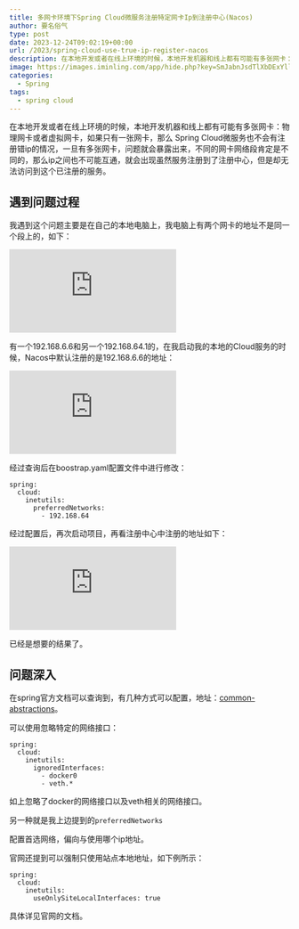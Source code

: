 ```yaml
---
title: 多网卡环境下Spring Cloud微服务注册特定网卡Ip到注册中心(Nacos)
author: 要名俗气
type: post
date: 2023-12-24T09:02:19+00:00
url: /2023/spring-cloud-use-true-ip-register-nacos
description: 在本地开发或者在线上环境的时候，本地开发机器和线上都有可能有多张网卡：物理网卡或者虚拟网卡，如果只有一张网卡，那么 Spring Cloud微服务也不会有注册错ip的情况，一旦有多张网卡，问题就会暴露出来，不同的网卡网络段肯定是不同的，那么ip之间也不可能互通，就会出现虽然服务注册到了注册中心，但是却无法访问到这个已注册的服务。
image: https://images.iminling.com/app/hide.php?key=SmJabnJsdTlXbDExYlljU3RzemUyTVRlcHFScHFZRUJYSTR1c1BoYkhrZHE3L2RpK05qbkpLQlprcTFPY2QvY3lJaVB3Y3M9
categories:
  - Spring
tags:
  - spring cloud
---
```

在本地开发或者在线上环境的时候，本地开发机器和线上都有可能有多张网卡：物理网卡或者虚拟网卡，如果只有一张网卡，那么 Spring Cloud微服务也不会有注册错ip的情况，一旦有多张网卡，问题就会暴露出来，不同的网卡网络段肯定是不同的，那么ip之间也不可能互通，就会出现虽然服务注册到了注册中心，但是却无法访问到这个已注册的服务。

## 遇到问题过程

我遇到这个问题主要是在自己的本地电脑上，我电脑上有两个网卡的地址不是同一个段上的，如下：

![](https://images.iminling.com/app/hide.php?key=V2lNL21wUUtIM01ERjREd1ZwamsvclRoWmtZSEppVU00TWVUU2F0N05sRjg5cHVxYWZtRnh4OVpDVlQ0TWhhanFGTGRIYkk9)

有一个192.168.6.6和另一个192.168.64.1的，在我启动我的本地的Cloud服务的时候，Nacos中默认注册的是192.168.6.6的地址：

![注册详情](https://images.iminling.com/app/hide.php?key=bHB5bzZ6MUI1ZU4zekJIaUx6Sjd5eWh1Ukx4NHFHZ1RscEhMMG5PRTZkOFc1ZVZVN3dGR0FlYlczV21odUgwYVNzeXIyRjQ9)

经过查询后在boostrap.yaml配置文件中进行修改：

```
spring:
  cloud:
    inetutils:
      preferredNetworks:
        - 192.168.64
```

经过配置后，再次启动项目，再看注册中心中注册的地址如下：

![注册详情](https://images.iminling.com/app/hide.php?key=dmpWa2R5N3J1NmFaZjg1MEI0am5VVlVpQzBhOW5UenZJbm9OSHJxNFhNeWlvZG9kWWVUTDFwc20yWktpb3VycHJaZHlpdm89)

已经是想要的结果了。

## 问题深入

在spring官方文档可以查询到，有几种方式可以配置，地址：[common-abstractions](https://docs.spring.io/spring-cloud-commons/reference/spring-cloud-commons/common-abstractions.html "common-abstractions")。

可以使用忽略特定的网络接口：

```
spring:
  cloud:
    inetutils:
      ignoredInterfaces:
        - docker0
        - veth.*
```

如上忽略了docker的网络接口以及veth相关的网络接口。

另一种就是我上边提到的`preferredNetworks`

配置首选网络，偏向与使用哪个ip地址。

官网还提到可以强制只使用站点本地地址，如下例所示：

```
spring:
  cloud:
    inetutils:
      useOnlySiteLocalInterfaces: true
```

具体详见官网的文档。
